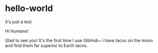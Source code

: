 # hello-world
it's just a test

Hi Humans!

Glad to see you! It's the first time I use GibHub~ 
i have tacos on the moon and find them far superior to Earth tacos.
